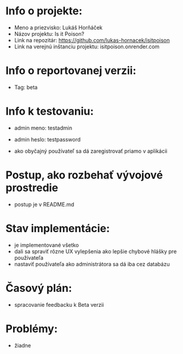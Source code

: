 # Info o projekte:
- Meno a priezvisko: Lukáš Horňáček
- Názov projektu: Is it Poison?
- Link na repozitár: https://github.com/lukas-hornacek/isitpoison
- Link na verejnú inštanciu projektu: isitpoison.onrender.com

# Info o reportovanej verzii:
- Tag: beta

# Info k testovaniu:
- admin meno: testadmin
- admin heslo: testpassword

- ako obyčajný používateľ sa dá zaregistrovať priamo v aplikácii

# Postup, ako rozbehať vývojové prostredie 
- postup je v README.md

# Stav implementácie:
- je implementované všetko
- dali sa spraviť rôzne UX vylepšenia ako lepšie chybové hlášky pre používateľa
- nastaviť používateľa ako administrátora sa dá iba cez databázu

# Časový plán:
- spracovanie feedbacku k Beta verzii

# Problémy:
- žiadne
